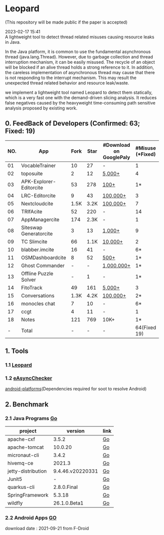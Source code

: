 # Leopard

(This repository will be made public if the paper is accepted)

2023-02-17 15:41   
A lightweight tool to detect thread related misuses causing resource leaks in Java.

In the Java platform, it is common to use the fundamental asynchronous thread (java.lang.Thread). However, due to garbage collection and thread interruption mechanism, it can be easily misused. The recycle of an object will be blocked if an alive thread holds a strong reference to it. In addition, the careless implementation of asynchronous thread may cause that there is not responding to the interrupt mechanism. This may result the unexpected thread related behavior and resource leak/waste.

we implement a lightweight tool named Leopard to detect them statically, which is a very fast one with the demand-driven slicing analysis. It reduces false negatives caused by the heavyweight time-consuming path sensitive analysis proposed by existing work.

## 0. FeedBack of Developers (Confirmed: 63; Fixed: 19)
|NO.|App|Fork|Star|#Download on GooglePaly |#Misuse (*Fixed)|Confirmed Issue Id|
|-|-|-|-|-|-|-|
|01|VocableTrainer|10|27|-|1|[93](https://github.com/0xpr03/VocableTrainer-Android/issues/93)|
|02|toposuite|2|12|[5,000+](https://play.google.com/store/apps/details?id=ch.hgdev.toposuite)|4|[3](https://github.com/hgdev-ch/toposuite-android/issues/3)|
|03|APK-Explorer-Editorcite | 53 | 278 |[100+](https://play.google.com/store/apps/details?id=com.apk.explorer)  |1*|[29](https://github.com/apk-editor/APK-Explorer-Editor/issues/29) |
|04|LRC-Editorcite | 9 | 43 |[100,000+](https://play.google.com/store/apps/details?id=com.cg.lrceditor)| 3 |[35](https://github.com/Spikatrix/LRC-Editor/issues/35) |
|05|Nextcloudcite | 1.5K | 3.2K |[100,000+](https://play.google.com/store/apps/details?id=com.nextcloud.client)| 7 |[10691](https://github.com/nextcloud/android/issues/10691) |
|06|TRIfAcite | 52 | 220 | -| 14 |[382](https://github.com/twireapp/Twire/issues/382) |
|07|AppManagercite | 174 | 2.3K | -| 1 |[854](https://github.com/MuntashirAkon/AppManager/issues/854) |
|08|Siteswap Generatorcite | 3 | 13 | [1,000+](https://play.google.com/store/apps/details?id=namlit.siteswapgenerator) | 9 |[55](https://github.com/namlit/siteswap_generator/issues/55) |
|09|TC Slimcite | 66 | 1.1K | [10,000+](https://play.google.com/store/apps/details?id=net.kollnig.missioncontrol.play) | 2 |[336](https://github.com/TrackerControl/tracker-control-android/issues/336) |
|10|blabber.imcite | 16 | 41 | - | 6* |[674](https://codeberg.org/kriztan/blabber.im/issues/674) |
|11|OSMDashboardcite | 8 | 52 | [500+](https://play.google.com/store/apps/details?id=de.storchp.opentracks.osmplugin) | 1* |[169](https://github.com/OpenTracksApp/OSMDashboard/issues/169) |
|12|Ghost Commander | - | - | [1,000,000+](https://play.google.com/store/apps/details?id=com.ghostsq.commander) | 1* |[93](https://sourceforge.net/p/ghostcommander/bugs/93/) |
|13|Offline Puzzle Solver | - | 1 | - | 1* |[1](https://gitlab.com/20kdc/offline-puzzle-solver/issues/1) |
|14|FitoTrack | 49 | 161 | [5,000+](https://play.google.com/store/apps/details?id=de.tadris.fitness) | 3 | [400](https://codeberg.org/jannis/FitoTrack/issues/400) |
|15|Conversations | 1.3K | 4.2K | [100,000+](https://play.google.com/store/apps/details?id=eu.siacs.conversations) | 2* | [4366](https://github.com/iNPUTmice/Conversations/issues/4366)|
|16|monocles chat | 7 | 10 | - | 6* | [44](https://codeberg.org/Arne/monocles_chat/issues/44) |
|17|ccgt| 4 | 11 | - | 1 | [7](https://github.com/pterodactylus42/ccgt/issues/7)  |
|18|Notes| 121 | 769 | 10K+ | 1* | [1574](https://github.com/nextcloud/notes-android/issues/1574)  |
|-|Total |-|-|-|64(Fixed 19)|- 



## 1. Tools
### 1.1 [Leopard](./project/Thread-Leopard)
### 1.2 [eAsyncChecker](./project/Thread-eAsyncChecker)

[android-platforms](./project/android-platforms)(Dependencies required for soot to resolve Android)


## 2. Benchmark

###  2.1 Java Programs [Go](./Benchmark)  
|project|version|link|
|-|-|-|
|apache-cxf|3.5.2|[Go](./Benchmark/JavaPrograms/apache-cxf-3.5.2)|
|apache-tomcat|10.0.20|[Go](./Benchmark/JavaPrograms/apache-tomcat-10.0.20)|
|micronaut-cli|3.4.2|[Go](./Benchmark/JavaPrograms/micronaut-cli-3.4.2)|
|hivemq-ce|2021.3|[Go](./Benchmark/JavaPrograms/hivemq-ce-2021.3)|
|jetty-distribution|9.4.46.v20220331|[Go](./Benchmark/JavaPrograms/jetty-distribution-9.4.46.v20220331)|
|Junit5|-|[Go](./Benchmark/JavaPrograms/Junit5)|
|quarkus-cli|2.8.0.Final|[Go](./Benchmark/JavaPrograms/quarkus-cli-2.8.0.Final)|
|SpringFramework|5.3.18|[Go](./Benchmark/JavaPrograms/5.3.18)|
|wildfly|26.1.0.Beta1|[Go](./Benchmark/JavaPrograms/wildfly-26.1.0.Beta1)|

### 2.2 Android Apps [GO](./Benchmark/Apks)
download date : 2021-09-21 from F-Droid 
